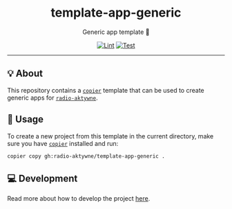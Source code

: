 <h1 align="center">template-app-generic</h1>

<div align="center">

Generic app template 👤

[![Lint](https://github.com/radio-aktywne/template-app-generic/actions/workflows/lint.yaml/badge.svg)](https://github.com/radio-aktywne/template-app-generic/actions/workflows/lint.yaml)
[![Test](https://github.com/radio-aktywne/template-app-generic/actions/workflows/test.yaml/badge.svg)](https://github.com/radio-aktywne/template-app-generic/actions/workflows/test.yaml)

</div>

---

## 💡 About

This repository contains a [`copier`](https://copier.readthedocs.io) template
that can be used to create generic apps for
[`radio-aktywne`](https://github.com/radio-aktywne).

## 📜 Usage

To create a new project from this template in the current directory,
make sure you have [`copier`](https://copier.readthedocs.io) installed and run:

```sh
copier copy gh:radio-aktywne/template-app-generic .
```

## 💻 Development

Read more about how to develop the project
[here](https://github.com/radio-aktywne/template-app-generic/blob/main/CONTRIBUTING.md).
